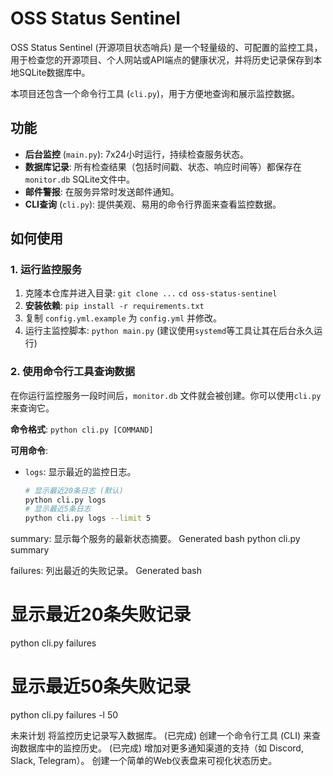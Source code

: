 # OSS Status Sentinel

OSS Status Sentinel (开源项目状态哨兵) 是一个轻量级的、可配置的监控工具，用于检查您的开源项目、个人网站或API端点的健康状况，并将历史记录保存到本地SQLite数据库中。

本项目还包含一个命令行工具 (`cli.py`)，用于方便地查询和展示监控数据。

## 功能

- **后台监控** (`main.py`): 7x24小时运行，持续检查服务状态。
- **数据库记录**: 所有检查结果（包括时间戳、状态、响应时间等）都保存在 `monitor.db` SQLite文件中。
- **邮件警报**: 在服务异常时发送邮件通知。
- **CLI查询** (`cli.py`): 提供美观、易用的命令行界面来查看监控数据。

## 如何使用

### 1. 运行监控服务

1. 克隆本仓库并进入目录: `git clone ...` `cd oss-status-sentinel`
2. **安装依赖**: `pip install -r requirements.txt`
3. 复制 `config.yml.example` 为 `config.yml` 并修改。
4. 运行主监控脚本: `python main.py` (建议使用`systemd`等工具让其在后台永久运行)

### 2. 使用命令行工具查询数据

在你运行监控服务一段时间后，`monitor.db` 文件就会被创建。你可以使用`cli.py`来查询它。

**命令格式**: `python cli.py [COMMAND]`

**可用命令**:

- `logs`: 显示最近的监控日志。
  ```bash
  # 显示最近20条日志 (默认)
  python cli.py logs
  # 显示最近5条日志
  python cli.py logs --limit 5

summary: 显示每个服务的最新状态摘要。
Generated bash
python cli.py summary

failures: 列出最近的失败记录。
Generated bash
# 显示最近20条失败记录
python cli.py failures
# 显示最近50条失败记录
python cli.py failures -l 50

未来计划
将监控历史记录写入数据库。 (已完成)
创建一个命令行工具 (CLI) 来查询数据库中的监控历史。 (已完成)
增加对更多通知渠道的支持（如 Discord, Slack, Telegram）。
创建一个简单的Web仪表盘来可视化状态历史。
